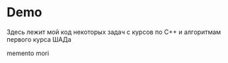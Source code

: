 # Demo
Здесь лежит мой код некоторых задач с курсов по C++ и алгоритмам первого курса ШАДа

memento mori
